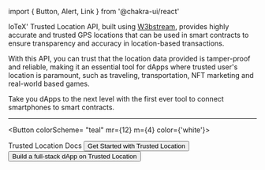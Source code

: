 import { Button, Alert, Link } from '@chakra-ui/react'

IoTeX' Trusted Location API, built using [W3bstream](https://w3bstream.com/), provides highly accurate and trusted GPS locations that can be used in smart contracts to ensure transparency and accuracy in location-based transactions. 

With this API, you can trust that the location data provided is tamper-proof and reliable, making it an essential tool for dApps where trusted user's location is paramount, such as traveling, transportation, NFT marketing and real-world based games. 

Take you dApps to the next level with the first ever tool to connect smartphones to smart contracts. 

___

<Button colorScheme= "teal" mr={12} m={4} color={'white'}>
  <Link href='https://iotex.gitbook.io/trustedlocation/overview/iotex-trusted-location-api' isExternal>
    Trusted Location Docs
  </Link>
</Button>

<Button colorScheme= "teal" m={4}>
  <Link href='https://developers.iotex.io/posts/get-started-with-trusted-location' isExternal>
    Get Started with Trusted Location
  </Link>
</Button>

<Button colorScheme= "teal" m={4}>
  <Link href='https://developers.iotex.io/posts/build-a-full-stack-dapp-on-trusted-location' isExternal>
    Build a full-stack dApp on Trusted Location
  </Link>
</Button>
